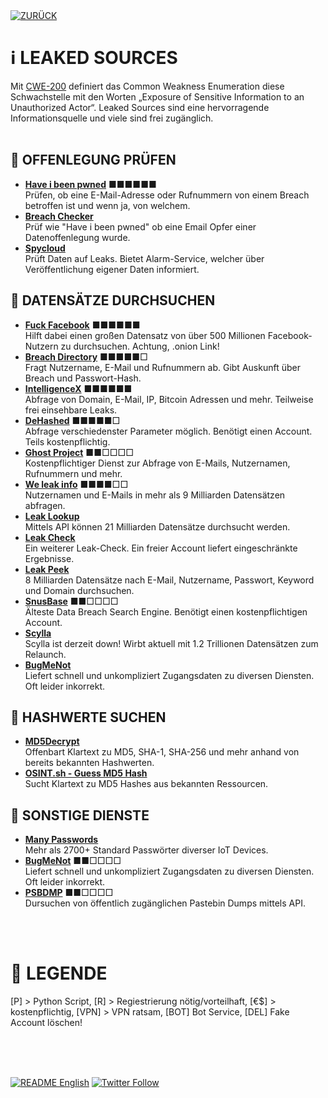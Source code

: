 <div align="left">
  <a href="https://github.com/ot2i7ba/OSINT/blob/main/de/"><img alt="ZURÜCK" src="https://img.shields.io/badge/ZURÜCK-lightgrey.svg?style=for-the-badge"></a>
</div>

# ℹ️ LEAKED SOURCES
Mit [CWE-200](https://cwe.mitre.org/data/definitions/200.html "Common Weakness Enumeration - CWE-200") definiert das Common Weakness Enumeration diese Schwachstelle mit den Worten „Exposure of Sensitive Information to an Unauthorized Actor“. Leaked Sources sind eine hervorragende Informationsquelle und viele sind frei zugänglich.<br/><br/>

## 📑 OFFENLEGUNG PRÜFEN
- **[Have i been pwned](https://haveibeenpwned.com/ "Have i been pwned")** ■■■■■■<br/>
Prüfen, ob eine E-Mail-Adresse oder Rufnummern von einem Breach betroffen ist und wenn ja, von welchem.
- **[Breach Checker](https://breachchecker.com/ "Breach Checker")**<br/>
Prüf wie "Have i been pwned" ob eine Email Opfer einer Datenoffenlegung wurde.
- **[Spycloud](https://spycloud.com/check-your-exposure/ "Spycloud")**<br/>
Prüft Daten auf Leaks. Bietet Alarm-Service, welcher über Veröffentlichung eigener Daten informiert. 

## 📑 DATENSÄTZE DURCHSUCHEN
- **[Fuck Facebook](http://4wbwa6vcpvcr3vvf4qkhppgy56urmjcj2vagu2iqgp3z656xcmfdbiqd.onion.pet/ "Fuck Facebook")** ■■■■■■<br/>
Hilft dabei einen großen Datensatz von über 500 Millionen Facebook-Nutzern zu durchsuchen. Achtung, .onion Link!
- **[Breach Directory](https://breachdirectory.org/ "Breach Directory")** ■■■■■□<br/>
Fragt Nutzername, E-Mail und Rufnummern ab. Gibt Auskunft über Breach und Passwort-Hash.
- **[IntelligenceX](https://intelx.io/ "IntelligenceX")** ■■■■■■<br/>
Abfrage von Domain, E-Mail, IP, Bitcoin Adressen und mehr. Teilweise frei einsehbare Leaks.
- **[DeHashed](https://dehashed.com/ "DeHashed")** ■■■■■□<br/>
Abfrage verschiedenster Parameter möglich. Benötigt einen Account. Teils kostenpflichtig.
- **[Ghost Project](https://ghostproject.fr/ "Ghost Project")** ■■□□□□<br/>
Kostenpflichtiger Dienst zur Abfrage von E-Mails, Nutzernamen, Rufnummern und mehr.
- **[We leak info](https://weleakinfo.to/ "We leak info")** ■■■■□□<br/>
Nutzernamen und E-Mails in mehr als 9 Milliarden Datensätzen abfragen.
- **[Leak Lookup](https://leak-lookup.com/ "Leak Lookup")**<br/>
Mittels API können 21 Milliarden Datensätze durchsucht werden.
- **[Leak Check](https://leakcheck.io/ "Leak Check")**<br/>
Ein weiterer Leak-Check. Ein freier Account liefert eingeschränkte Ergebnisse.
- **[Leak Peek](https://leakpeek.to/ "Leak Peek")**<br/>
8 Milliarden Datensätze nach E-Mail, Nutzername, Passwort, Keyword und Domain durchsuchen.
- **[SnusBase](https://snusbase.com/ "SnusBase")** ■■□□□□<br/>
Älteste Data Breach Search Engine. Benötigt einen kostenpflichtigen Account.
- **[Scylla](https://scylla.so/ "Scylla")**<br/>
Scylla ist derzeit down! Wirbt aktuell mit 1.2 Trillionen Datensätzen zum Relaunch.
- **[BugMeNot](http://bugmenot.com/ "BugMeNot")**<br/>
Liefert schnell und unkompliziert Zugangsdaten zu diversen Diensten. Oft leider inkorrekt.

## 📑 HASHWERTE SUCHEN
- **[MD5Decrypt](https://md5decrypt.net/en/Sha1/ "MD5Decrypt")**<br/>
Offenbart Klartext zu MD5, SHA-1, SHA-256 und mehr anhand von bereits bekannten Hashwerten.
- **[OSINT.sh - Guess MD5 Hash](https://osint.sh/md5/ "OSINT.sh - Guess MD5 Hash")**<br/>
Sucht Klartext zu MD5 Hashes aus bekannten Ressourcen.

## 📑 SONSTIGE DIENSTE
- **[Many Passwords](https://many-passwords.github.io/ "Many Passwords")**<br/>
Mehr als 2700+ Standard Passwörter diverser IoT Devices.
- **[BugMeNot](http://bugmenot.com/ "BugMeNot")** ■■□□□□<br/>
Liefert schnell und unkompliziert Zugangsdaten zu diversen Diensten. Oft leider inkorrekt.
- **[PSBDMP](https://psbdmp.ws/ "PSBDMP")** ■■□□□□<br/>
Dursuchen von öffentlich zugänglichen Pastebin Dumps mittels API.

<br/><br/>
# 📌 LEGENDE
[P] > Python Script, [R] > Regiestrierung nötig/vorteilhaft, [€$] > kostenpflichtig, [VPN] > VPN ratsam, [BOT] Bot Service, [DEL] Fake Account löschen!<br/><br/>

<br/><br/>
<div align="left">
  <a href="https://github.com/ot2i7ba/OSINT/blob/main/en/README.md"><img alt="README English" src="https://img.shields.io/badge/README-English-lightgrey.svg?style=for-the-badge"></a>
  <a href="https://twitter.com/intent/follow?screen_name=ot2i7ba"><img alt="Twitter Follow" src="https://img.shields.io/twitter/follow/ot2i7ba?logo=twitter&logoColor=white&style=for-the-badge"></a>
</div>
